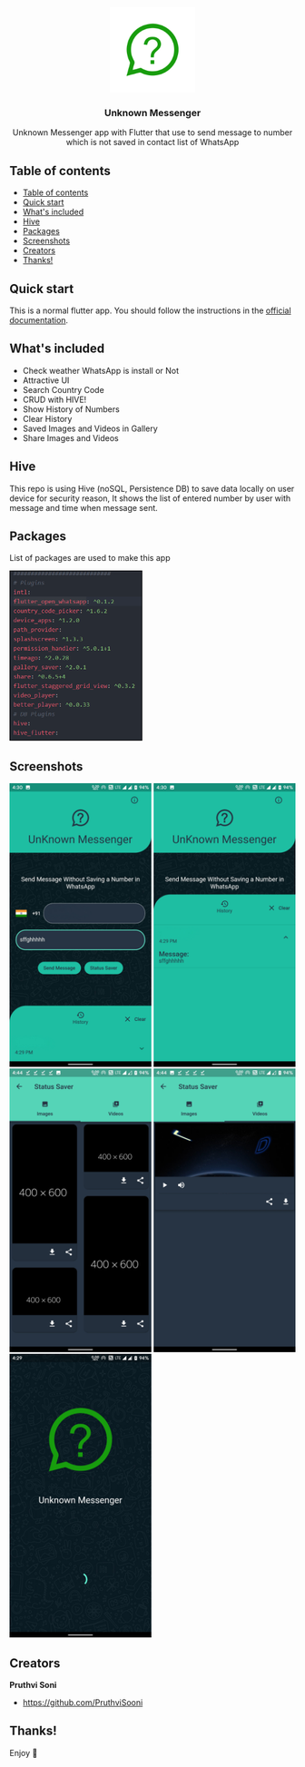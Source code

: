 <p align="center">
  <a href="https://flutter.io/">
    <img src="images/unknown_logo.png" alt="Logo"  width=150>
  </a>
  <h3 align="center">Unknown Messenger</h3>
  <p align="center">
    Unknown Messenger app with Flutter that use to send message to number which is not saved in contact list of WhatsApp
    <br>
    <!-- <a href="https://github.com/Ismaestro/flutter-example-app/issues/new">Report bug</a>
    ·
    <a href="https://github.com/Ismaestro/flutter-example-app/issues/new">Request feature</a> -->
  </p>
</p>

## Table of contents

- [Table of contents](#table-of-contents)
- [Quick start](#quick-start)
- [What's included](#whats-included)
- [Hive](#hive)
- [Packages](#packages)
- [Screenshots](#screenshots)
- [Creators](#creators)
- [Thanks!](#thanks)

## Quick start

This is a normal flutter app. You should follow the instructions in the [official documentation](https://flutter.io/docs/get-started/install).

## What's included

- Check weather WhatsApp is install or Not
- Attractive UI
- Search Country Code
- CRUD with HIVE!
- Show History of Numbers
- Clear History
- Saved Images and Videos in Gallery
- Share Images and Videos

## Hive

This repo is using Hive (noSQL, Persistence DB) to save data locally on user device for security reason, It shows the list of entered number by user with message and time when message sent.

## Packages

List of packages are used to make this app

<img src="data/packages.png" height=300/>

## Screenshots

<img src="data/Demo_1.jpg" width=250> <img src="data/Demo_2.jpg" width=250> <img src="data/Demo_3.jpg" width=250> <img src="data/Demo_4.jpg" width=250> <img src="data/Demo_5.jpg" width=250>

## Creators

**Pruthvi Soni**

- <https://github.com/PruthviSooni>

<!-- <a href='https://ko-fi.com/S6S5LMVR' target='_blank'><img height='36' style='border:0px;height:36px;' src='https://az743702.vo.msecnd.net/cdn/kofi4.png?v=0' border='0' alt='Buy Me a Coffee at ko-fi.com' /></a> -->

## Thanks!

Enjoy :metal:

